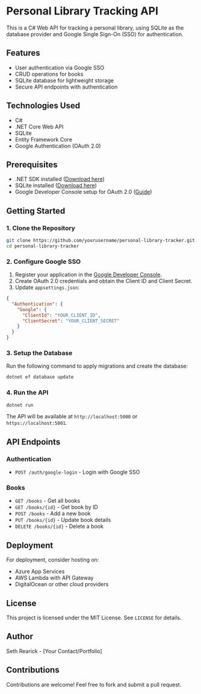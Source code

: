 # Personal Library Tracking API

This is a C# Web API for tracking a personal library, using SQLite as the database provider and Google Single Sign-On (SSO) for authentication.

## Features
- User authentication via Google SSO
- CRUD operations for books
- SQLite database for lightweight storage
- Secure API endpoints with authentication

## Technologies Used
- C#
- .NET Core Web API
- SQLite
- Entity Framework Core
- Google Authentication (OAuth 2.0)

## Prerequisites
- .NET SDK installed ([Download here](https://dotnet.microsoft.com/download))
- SQLite installed ([Download here](https://www.sqlite.org/download.html))
- Google Developer Console setup for OAuth 2.0 ([Guide](https://developers.google.com/identity/sign-in/web/sign-in))

## Getting Started

### 1. Clone the Repository
```bash
git clone https://github.com/yourusername/personal-library-tracker.git
cd personal-library-tracker
```

### 2. Configure Google SSO
1. Register your application in the [Google Developer Console](https://console.developers.google.com/).
2. Create OAuth 2.0 credentials and obtain the Client ID and Client Secret.
3. Update `appsettings.json`:

```json
{
  "Authentication": {
    "Google": {
      "ClientId": "YOUR_CLIENT_ID",
      "ClientSecret": "YOUR_CLIENT_SECRET"
    }
  }
}
```

### 3. Setup the Database
Run the following command to apply migrations and create the database:
```bash
dotnet ef database update
```

### 4. Run the API
```bash
dotnet run
```
The API will be available at `http://localhost:5000` or `https://localhost:5001`.

## API Endpoints

### Authentication
- `POST /auth/google-login` - Login with Google SSO

### Books
- `GET /books` - Get all books
- `GET /books/{id}` - Get book by ID
- `POST /books` - Add a new book
- `PUT /books/{id}` - Update book details
- `DELETE /books/{id}` - Delete a book

## Deployment
For deployment, consider hosting on:
- Azure App Services
- AWS Lambda with API Gateway
- DigitalOcean or other cloud providers

## License
This project is licensed under the MIT License. See `LICENSE` for details.

## Author
Seth Rearick - [Your Contact/Portfolio]

## Contributions
Contributions are welcome! Feel free to fork and submit a pull request.

